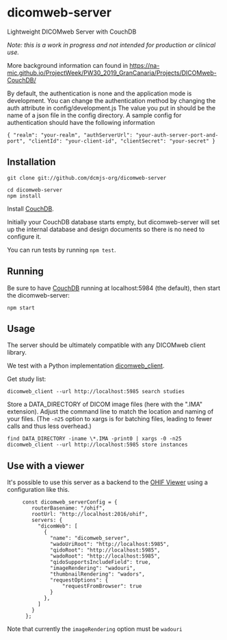 # dicomweb-server
Lightweight DICOMweb Server with CouchDB

*Note: this is a work in progress and not intended for production or clinical use.*

More background information can found in https://na-mic.github.io/ProjectWeek/PW30_2019_GranCanaria/Projects/DICOMweb-CouchDB/

By default, the authentication is none and the application mode is development.
You can change the authentication method by changing the auth attribute in config/development.js
The value you put in should be the name of a json file in the config directory. A sample config for authentication should have the following information


`{
    "realm": "your-realm",
    "authServerUrl": "your-auth-server-port-and-port",
    "clientId": "your-client-id",
    "clientSecret": "your-secret"
}`



## Installation

```
git clone git://github.com/dcmjs-org/dicomweb-server

cd dicomweb-server
npm install
```

Install [CouchDB](http://couchdb.apache.org/).

Initially your CouchDB database starts empty, but dicomweb-server will set up the internal database
and design documents so there is no need to configure it.

You can run tests by running `npm test`.

## Running

Be sure to have [CouchDB](http://couchdb.apache.org/) running at localhost:5984 (the default), then start the dicomweb-server:

```
npm start
```

## Usage

The server should be ultimately compatible with any DICOMweb client library.

We test with a Python implementation [dicomweb_client](https://github.com/clindatsci/dicomweb-client).

Get study list:

`dicomweb_client --url http://localhost:5985 search studies`

Store a DATA_DIRECTORY of DICOM image files (here with the ".IMA" extension).  Adjust the command line to match the location and naming of your files.  (The `-n25` option to xargs is for batching files, leading to fewer calls and thus less overhead.)

`find DATA_DIRECTORY -iname \*.IMA -print0 | xargs -0 -n25 dicomweb_client --url http://localhost:5985 store instances`


## Use with a viewer

It's possible to use this server as a backend to the [OHIF Viewer](http://ohif.org) using a configuration like this.

```
     const dicomweb_serverConfig = {
        routerBasename: "/ohif",
        rootUrl: "http://localhost:2016/ohif",
        servers: {
          "dicomWeb": [
            {
              "name": "dicomweb_server",
              "wadoUriRoot": "http://localhost:5985",
              "qidoRoot": "http://localhost:5985",
              "wadoRoot": "http://localhost:5985",
              "qidoSupportsIncludeField": true,
              "imageRendering": "wadouri",
              "thumbnailRendering": "wadors",
              "requestOptions": {
                  "requestFromBrowser": true
              }
            },
          ]
        }
      };
```

Note that currently the `imageRendering` option must be `wadouri`
